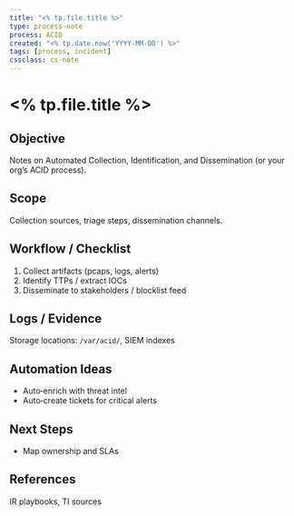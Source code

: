 ```yaml
---
title: "<% tp.file.title %>"
type: process-note
process: ACID
created: "<% tp.date.now('YYYY-MM-DD') %>"
tags: [process, incident]
cssclass: cs-note
---
```


# <% tp.file.title %>

## Objective
Notes on Automated Collection, Identification, and Dissemination (or your org’s ACID process).

## Scope
Collection sources, triage steps, dissemination channels.

## Workflow / Checklist
1. Collect artifacts (pcaps, logs, alerts)  
2. Identify TTPs / extract IOCs  
3. Disseminate to stakeholders / blocklist feed

## Logs / Evidence
Storage locations: `/var/acid/`, SIEM indexes

## Automation Ideas
- Auto‑enrich with threat intel  
- Auto‑create tickets for critical alerts

## Next Steps
- Map ownership and SLAs

## References
IR playbooks, TI sources

